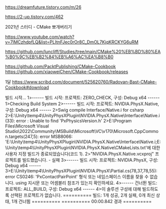 https://dreamfuture.tistory.com/m/26



https://2-up.tistory.com/462

2021년 스터디 - CMake 뽀개버리기

https://www.youtube.com/watch?v=7lMCzhdpfLQ&list=PLItnFJec0rOr8C_DmOL7KjqKRCKYG6uRM

https://github.com/luncliff/Studies/tree/main/CMake%20%EB%BD%80%EA%B0%9C%EB%B2%84%EB%A6%AC%EA%B8%B0


https://github.com/PacktPublishing/CMake-Cookbook
https://github.com/xiaoweiChen/CMake-Cookbook/releases

1달
https://www.scribd.com/document/525620760/Radovan-Bast-CMake-Cookbook#download






빌드 시작...
1>------ 빌드 시작: 프로젝트: ZERO_CHECK, 구성: Debug x64 ------
1>Checking Build System
2>------ 빌드 시작: 프로젝트: NVIDIA.PhysX.Native, 구성: Debug x64 ------
2>Swig compile Interface/Native.i for csharp
2>E:\Unity\temp4\UnityPhysXPlugin\NVIDIA.PhysX.Native\Interface\Native.i(33): error : Unable to find 'PxPhysicsVersion.h'
2>E:\Program Files\Microsoft Visual Studio\2022\Community\MSBuild\Microsoft\VC\v170\Microsoft.CppCommon.targets(247,5): error MSB8066: 'E:\Unity\temp4\UnityPhysXPlugin\NVIDIA.PhysX.Native\Interface\Native.i;E:\Unity\temp4\UnityPhysXPlugin\NVIDIA.PhysX.Native\CMakeLists.txt'에 대한 사용자 지정 빌드가 종료되었습니다(코드 1).
2>"NVIDIA.PhysX.Native.vcxproj" 프로젝트를 빌드했습니다. - 실패
3>------ 빌드 시작: 프로젝트: NVIDIA.PhysX, 구성: Debug x64 ------
3>E:\Unity\temp4\UnityPhysXPlugin\NVIDIA.PhysX\Partial.cs(78,37,78,55): error CS0246: 'PxContactPairPoint' 형식 또는 네임스페이스 이름을 찾을 수 없습니다. using 지시문 또는 어셈블리 참조가 있는지 확인하세요.
4>------ 건너뛴 빌드: 프로젝트: ALL_BUILD, 구성: Debug x64 ------
4>이 솔루션 구성에 대해 빌드하도록 선택된 프로젝트가 없습니다. 
========== 빌드: 1개 성공, 2개 실패, 0개 최신 상태, 1개 건너뜀 ==========
========== 00:00.842 경과 ==========


